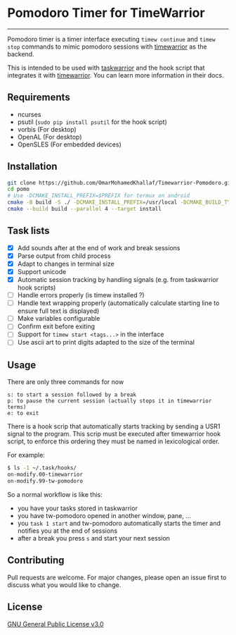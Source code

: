 # Pomodoro Timer for TimeWarrior

***
Pomodoro timer is a timer interface executing `timew continue` and `timew stop`
commands to mimic pomodoro sessions with
[timewarrior](https://github.com/GothenburgBitFactory/timewarrior) as the backend.

This is intended to be used with
[taskwarrior](https://github.com/GothenburgBitFactory/taskwarrior) and the hook
script that integrates it with
[timewarrior](https://github.com/GothenburgBitFactory/timewarrior). You can learn
more information in their docs.

## Requirements

- ncurses
- psutil (`sudo pip install psutil` for the hook script)
- vorbis (For desktop)
- OpenAL (For desktop)
- OpenSLES (For embedded devices)

## Installation

```bash
git clone https://github.com/OmarMohamedKhallaf/Timewarrior-Pomodoro.git pomo
cd pomo
# Use -DCMAKE_INSTALL_PREFIX=$PREFIX for termux on android
cmake -B build -S ./ -DCMAKE_INSTALL_PREFIX=/usr/local -DCMAKE_BUILD_TYPE=Release
cmake --build build --parallel 4 --target install
```

## Task lists

- [x] Add sounds after at the end of work and break sessions
- [x] Parse output from child process
- [x] Adapt to changes in terminal size
- [x] Support unicode
- [x] Automatic session tracking by handling signals (e.g. from taskwarrior hook scripts)
- [ ] Handle errors properly (is timew installed ?)
- [ ] Handle text wrapping properly (automatically calculate starting line to ensure full text is displayed)
- [ ] Make variables configurable
- [ ] Confirm exit before exiting
- [ ] Support for `timew start <tags...>` in the interface
- [ ] Use ascii art to print digits adapted to the size of the terminal

## Usage

There are only three commands for now

```text
s: to start a session followed by a break
p: to pause the current session (actually stops it in timewarrior terms)
e: to exit
```

There is a hook scrip that automatically starts tracking by sending a USR1 signal to the program.
This scrip must be executed after timewarrior hook script, to enforce this ordering they must be named in lexicological
order.

For example:

```bash
$ ls -1 ~/.task/hooks/                                                                       │
on-modify.00-timewarrior                                                                                            │
on-modify.99-tw-pomodoro
```

So a normal workflow is like this:
- you have your tasks stored in taskwarrior
- you have tw-pomodoro opened in another window, pane, ...
- you `task 1 start` and tw-pomodoro automatically starts the timer and notifies you at the end of sessions
- after a break you press `s` and start your next session

## Contributing

Pull requests are welcome. For major changes, please open an issue first to discuss what you would like to change.

## License

[GNU General Public License v3.0](https://choosealicense.com/licenses/gpl-3.0/)
